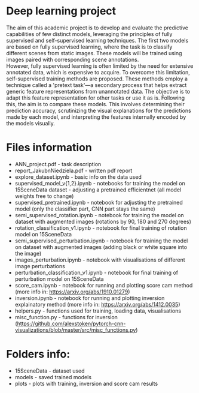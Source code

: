# Deep learning project

The aim of this academic project is to develop and evaluate the predictive capabilities of few distinct 
models, leveraging the principles of fully supervised and self-supervised learning techniques. The first 
two models are based on fully supervised learning, where the task is to classify different scenes from 
static images. These models will be trained using images paired with corresponding scene annotations.  
However, fully supervised learning is often limited by the need for extensive annotated data, which is 
expensive to acquire. To overcome this limitation, self-supervised training methods are proposed. These 
methods employ a technique called a 'pretext task'—a secondary process that helps extract generic 
feature representations from unannotated data. The objective is to adapt this feature representation for 
other tasks or use it as is. Following this, the aim is to compare these models. This involves determining 
their prediction accuracy, scrutinizing the visual explanations for the predictions made by each model, 
and interpreting the features internally encoded by the models visually.

# Files information

- ANN_project.pdf - task description
- report_JakubnNiedziela.pdf - written pdf report
- explore_dataset.ipynb - basic info on the data used
- supervised_model_v{1,2}.ipynb - notebooks for training the model on 15SceneData dataset - adjusting a pretrained efficientnet (all model weights free to change)
- supervised_pretrained.ipynb - notebook for adjusting the pretrained model (only the classifier part, CNN part stays the same)
- semi_supervised_rotation.ipynb - notebook for training the model on dataset with augmented images (rotations by 90, 180 and 270 degrees)
- rotation_classification_v1.ipynb - notebook for final training of rotation model on 15SceneData
- semi_supervised_perturbation.ipynb - notebook for training the model on dataset with augmented images (adding black or white square into the image)
- images_perturbation.ipynb - notebook with visualisations of different image perturbations
- perturbation_classification_v1.ipynb - notebook for final training of perturbation model on 15SceneData
- score_cam.ipynb - notebook for running and plotting score cam method (more info in: https://arxiv.org/abs/1910.01279)
- inversion.ipynb - notebook for running and plotting inversion explainatory method (more info in: https://arxiv.org/abs/1412.0035)
- helpers.py - functions used for training, loading data, visualisations
- misc_function.py - functions for inversion (https://github.com/alexstoken/pytorch-cnn-visualizations/blob/master/src/misc_functions.py)

# Folders info:
- 15SceneData - dataset used
- models - saved trained models
- plots - plots with training, inversion and score cam results